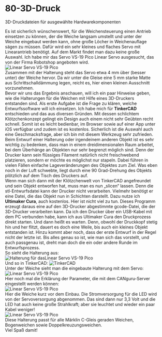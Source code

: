 # 80-3D-Druck
 3D-Druckdateien für ausgewählte Hardwarekomponenten
    
Es ist sicherlich wünschenswert, für die Weichensteuerung einen Antrieb einsetzen zu können, der die Weiche langsam umstellt und unter der Weiche eingebaut werden kann, ohne große Löcher in Weichenauflage sägen zu müssen. Dafür wird ein sehr kleines und flaches Servo mit Linearantrieb benötigt.
Auf dem Markt findet man dazu keine große Auswahl. Ich habe mir das Servo VS-19 Pico Linear Servo ausgesucht, das von der Firma Robotshop angeboten wird.  
![Linear Servo VS-19 Pico](https://github.com/CANguru-System/80-3D-Druck/blob/master/Bilder/Bild04.PNG)  
Zusammen mit der Halterung steht das Servo etwa 4 mm über (besser unter) der Weiche hervor. Da wir unter die Gleise eine 5 mm starke Matte aus Schrittschalldämmung legen, reicht es, hier einen kleinen Ausschnitt vorzunehmen.  
Bevor wir uns das Ergebnis anschauen, will ich ein paar Hinweise geben, wie die Halterungen für die Weichen mit Hilfe eines 3D-Druckers entstanden sind.
Als erste Aufgabe ist die Frage zu klären, welche Entwurfssoftware will ich einsetzen. Ich habe mich für **TinkerCAD** entschieden und das aus diversen Gründen. Mit dessen schlichtem Klötzchenkonzept gelingt ein Design auch einem nicht sehr Geübten recht schnell. Somit ist es leicht bedienbar, im Browser sowie auf einer App unter iOS verfügbar und zudem ist es kostenlos. Sicherlich ist die Auswahl auch eine Geschmacksfrage, aber ich bin mit diesem Werkzeug sehr zufrieden. Beim Entwurf einer Halterung oder irgendeinem anderen Objekt ist es sehr wichtig zu bedenken, dass man in einem dreidimensionalen Raum arbeitet, bei dem Überhänge an Objekten nur sehr begrenzt möglich sind. Denn der Drucker kann sein flüssiges Filament natürlich nicht freischwebend platzieren, sondern er möchte es möglichst nur stapeln. Dabei führen in vielen Fällen einfache Lageveränderungen des Objektes zum Ziel. Was eben noch in der Luft schwebte, liegt durch eine 90 Grad-Drehung des Objekts plötzlich auf dem Tisch des Druckers auf.  
Wenn man sich dann mit der Klötzchenwelt von TinkerCAD angefreundet und sein Objekt entworfen hat, muss man es nun „slicen“ lassen. Denn die stl-Entwurfsdatei kann der Drucker nicht verarbeiten. Vielmehr benötigt er eine Datei, die das Objekt nun in Schichten darstellt. Dazu nutze ich **Ultimaker Cura**, auch kostenlos. Hier ist nicht viel zu tun. Dieses Programm erzeugt daraus eine auf den 3D-Drucker abgestimmte gcode-Datei, die der 3D-Drucker verarbeiten kann. Da ich den Drucker über ein USB-Kabel mit dem PC verbunden habe, kann ich aus Ultimaker Cura den Druckprozess direkt starten. Und dann heißt es warten. Denn, obwohl der Druckkopf stetig hin und her flitzt, dauert es doch eine Weile, bis auch ein kleines Objekt entstanden ist. Hinzu kommt aber noch, dass der erste Entwurf in der Regel nicht der letzte ist. Bis alles genau so ist, wie man sich das vorstellt, und auch passgenau ist, dreht man doch die ein oder andere Runde im Entwurfsprozess.  
So sieht die Halterung aus:  
![Halterung für dasLinear Servo VS-19 Pico](https://github.com/CANguru-System/80-3D-Druck/blob/master/Bilder/Bild01.PNG)  
Und so in TinkerCAD:
![TinkerCAD](https://github.com/CANguru-System/80-3D-Druck/blob/master/Bilder/Bild02.PNG)  
Unter der Weiche sieht man die eingebaute Halterung mit dem Servo:  
![Linear Servo VS-19 Pico](https://github.com/CANguru-System/80-3D-Druck/blob/master/Bilder/Bild03.PNG)   
Hier noch mal die Erklärung der Parameter, die mit dem CANguru-Server eingestellt werden können:  
![Linear Servo VS-19 Pico](https://github.com/CANguru-System/80-3D-Druck/blob/master/Bilder/Bild04.PNG)   
Hier die Weiche kurz vor dem Einbau. Die Stromversorgung für die LED wird von der Servoversorgung abgenommen. Das sind dann nur 3,3 Volt und die LED hat auch keine große Strahlkraft; aber sie leuchtet und wieder ein paar Kabel weniger!  
![Linear Servo VS-19 Pico](https://github.com/CANguru-System/80-3D-Druck/blob/master/Bilder/Bild05.PNG)   
Diese Halterung passt für alle Märklin C-Gleis geraden Weichen, Bogenweichen sowie Doppelkreuzungsweichen.  
Viel Spaß damit!  
